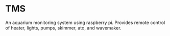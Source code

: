 # TMS
An aquarium monitoring system using raspberry pi. Provides remote control of heater, lights, pumps, skimmer, ato, and wavemaker.

